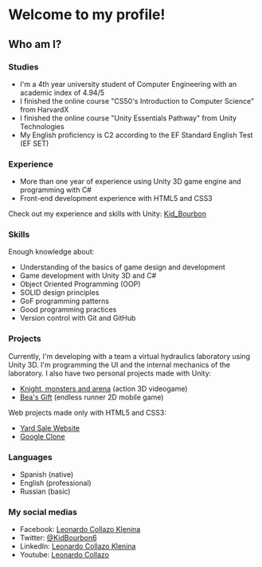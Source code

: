 # Welcome to my profile!

## Who am I?
### Studies
- I'm a 4th year university student of Computer Engineering with an academic index of 4.94/5
- I finished the online course "CS50's Introduction to Computer Science" from HarvardX
- I finished the online course "Unity Essentials Pathway" from Unity Technologies
- My English proficiency is C2 according to the EF Standard English Test (EF SET)

### Experience
- More than one year of experience using Unity 3D game engine and programming with C#
- Front-end development experience with HTML5 and CSS3

Check out my experience and skills with Unity: [Kid_Bourbon](https://learn.unity.com/u/5fcac86aedbc2a0020b1f7a6?tab=profile)

### Skills
Enough knowledge about:
- Understanding of the basics of game design and development
- Game development with Unity 3D and C#
- Object Oriented Programming (OOP)
- SOLID design principles
- GoF programming patterns
- Good programming practices
- Version control with Git and GitHub

### Projects
Currently, I'm developing with a team a virtual hydraulics laboratory using Unity 3D. I'm programming the UI and the internal mechanics of the laboratory. I also have two personal projects made with Unity:
- [Knight, monsters and arena](https://github.com/KidBourbon/knight-monsters-arena) (action 3D videogame)
- [Bea's Gift](https://github.com/KidBourbon/bea-gift) (endless runner 2D mobile game)

Web projects made only with HTML5 and CSS3:
- [Yard Sale Website](https://github.com/KidBourbon/yard-sale-website)
- [Google Clone](https://github.com/KidBourbon/google-clone)

### Languages
- Spanish (native)
- English (professional)
- Russian (basic)

### My social medias
- Facebook: [Leonardo Collazo Klenina](https://www.facebook.com/leonardo.collazo.klenina)
- Twitter: [@KidBourbon6](https://twitter.com/KidBourbon6)
- LinkedIn: [Leonardo Collazo Klenina](https://www.linkedin.com/in/leonardo-collazo-klenina)
- Youtube: [Leonardo Collazo](https://www.youtube.com/channel/UCUVv_L27fI0xbvdScYOGm2A)
